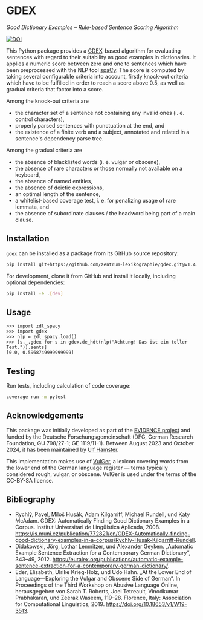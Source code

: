 # GDEX

_Good Dictionary Examples – Rule-based Sentence Scoring Algorithm_

[![DOI](https://zenodo.org/badge/894010183.svg)](https://doi.org/10.5281/zenodo.15735626)

This Python package provides a
[GDEX](https://www.sketchengine.eu/guide/gdex/)-based algorithm for
evaluating sentences with regard to their suitability as good examples
in dictionaries. It applies a numeric score between zero and one to
sentences which have been preprocessed with the NLP tool
[spaCy](https://spacy.io/). The score is computed by taking several
configurable criteria into account, firstly knock-out criteria which
have to be fulfilled in order to reach a score above 0.5, as well as
gradual criteria that factor into a score.

Among the knock-out criteria are

* the character set of a sentence not containing any invalid ones (i. e. control characters),
* properly parsed sentences with punctuation at the end, and
* the existence of a finite verb and a subject, annotated and related
  in a sentence's dependency parse tree.

Among the gradual criteria are

* the absence of blacklisted words (i. e. vulgar or obscene),
* the absence of rare characters or those normally not available on a keyboard,
* the absence of named entities,
* the absence of deictic expressions,
* an optimal length of the sentence,
* a whitelist-based coverage test, i. e. for penalizing usage of rare lemmata, and
* the absence of subordinate clauses / the headword being part of a main clause.

## Installation

`gdex` can be installed as a package from its GitHub source repository:

```sh
pip install git+https://github.com/zentrum-lexikographie/gdex.git@v1.4.1
```

For development, clone it from GitHub and install it locally, including optional dependencies:

``` sh
pip install -e .[dev]
```

## Usage


``` python-console
>>> import zdl_spacy
>>> import gdex
>>> nlp = zdl_spacy.load()
>>> [s._.gdex for s in gdex.de_hdt(nlp("Achtung! Das ist ein toller Test.")).sents]
[0.0, 0.5968749999999999]
```

## Testing

Run tests, including calculation of code coverage:

``` sh
coverage run -m pytest
```

## Acknowledgements

This package was initially developed as part of the [EVIDENCE
project](https://gepris.dfg.de/gepris/projekt/433249742) and funded by
the Deutsche Forschungsgemeinschaft (DFG, German Research Foundation,
GU 798/27-1; GE 1119/11-1). Between August 2023 and October 2024, it
has been maintained by [Ulf Hamster](https://github.com/ulf1/).

This implementation makes use of [VulGer](https://aclanthology.org/W19-3513),
a lexicon covering words from the lower end of the German language
register — terms typically considered rough, vulgar, or
obscene. VulGer is used under the terms of the CC-BY-SA license.

## Bibliography

* Rychlý, Pavel, Miloš Husák, Adam Kilgarriff, Michael Rundell, und Katy McAdam. GDEX: Automatically Finding Good Dictionary Examples in a Corpus. Institut Universitari de Lingüística Aplicada, 2008. https://is.muni.cz/publication/772821/en/GDEX-Automatically-finding-good-dictionary-examples-in-a-corpus/Rychly-Husak-Kilgarriff-Rundell.
* Didakowski, Jörg, Lothar Lemnitzer, und Alexander Geyken. „Automatic Example Sentence Extraction for a Contemporary German Dictionary“, 343–49, 2012. https://euralex.org/publications/automatic-example-sentence-extraction-for-a-contemporary-german-dictionary/.
* Eder, Elisabeth, Ulrike Krieg-Holz, und Udo Hahn. „At the Lower End of Language—Exploring the Vulgar and Obscene Side of German“. In Proceedings of the Third Workshop on Abusive Language Online, herausgegeben von Sarah T. Roberts, Joel Tetreault, Vinodkumar Prabhakaran, und Zeerak Waseem, 119–28. Florence, Italy: Association for Computational Linguistics, 2019. https://doi.org/10.18653/v1/W19-3513.
